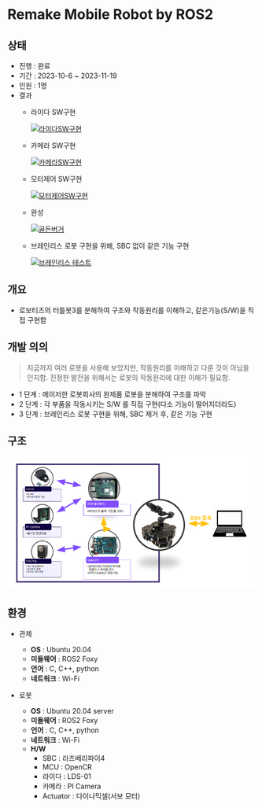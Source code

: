 # Remake Mobile Robot by ROS2


## 상태
* 진행 : 완료
* 기간 : 2023-10-6 ~ 2023-11-19
* 인원 : 1명
* 결과
    * 라이다 SW구현

        [![라이다SW구현](https://img.youtube.com/vi/565lbogwvE4/0.jpg)](https://www.youtube.com/watch?v=565lbogwvE4)

    * 카메라 SW구현

        [![카메라SW구현](https://img.youtube.com/vi/fbqwnfzzZ5I/0.jpg)](https://www.youtube.com/watch?v=fbqwnfzzZ5I)

    * 모터제어 SW구현

        [![모터제어SW구현](https://img.youtube.com/vi/2awNTUzo2Ag/0.jpg)](https://www.youtube.com/watch?v=2awNTUzo2Ag)

    * 완성

        [![골든버거](https://img.youtube.com/vi/44E6hs2kOOU/0.jpg)](https://www.youtube.com/watch?v=44E6hs2kOOU)

    * 브레인리스 로봇 구현을 위해, SBC 없이 같은 기능 구현

        [![브레인리스 테스트](https://img.youtube.com/vi/GZNoj4BSW1c/0.jpg)](https://www.youtube.com/watch?v=GZNoj4BSW1c)


## 개요
* 로보티즈의 터틀봇3를 분해하여 구조와 작동원리를 이해하고, 같은기능(S/W)을 직접 구현함


## 개발 의의
> 지금까지 여러 로봇을 사용해 보았지만, 작동원리를 이해하고 다룬 것이 아님을 인지함. 진정한 발전을 위해서는 로봇의 작동원리에 대한 이해가 필요함.
* 1 단계 : 메이저한 로봇회사의 완제품 로봇을 분해하여 구조를 파악
* 2 단계 : 각 부품을 작동시키는 S/W 를 직접 구현(다소 기능이 떨어지더라도)
* 3 단계 : 브레인리스 로봇 구현을 위해, SBC 제거 후, 같은 기능 구현


## 구조
![설명텍스트](./document/tb3.png)



## 환경
* 관제
    * **OS** : Ubuntu 20.04
    * **미들웨어** : ROS2 Foxy
    * **언어** : C, C++, python
    * **네트워크** : Wi-Fi

* 로봇
    * **OS** : Ubuntu 20.04 server
    * **미들웨어** : ROS2 Foxy
    * **언어** : C, C++, python
    * **네트워크** : Wi-Fi
    * **H/W**
        * SBC : 라즈베리파이4
        * MCU : OpenCR
        * 라이다 : LDS-01
        * 카메라 : PI Camera
        * Actuator : 다이나믹셀(서보 모터)



